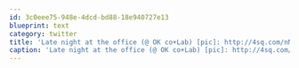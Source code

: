 ```yaml
---
id: 3c0eee75-948e-4dcd-bd88-18e940727e13
blueprint: text
category: twitter
title: 'Late night at the office (@ OK co+Lab) [pic]: http://4sq.com/nNBrR7'
caption: 'Late night at the office (@ OK co+Lab) [pic]: http://4sq.com/nNBrR7'
---
```


